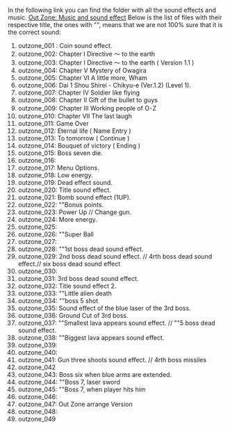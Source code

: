 In the following link you can find the folder with all the sound effects and music.
[Out Zone: Music and sound effect](https://github.com/nicobabot/OutZone_AlchemistStudio/tree/master/OutZone_Music)
Below is the list of files with their respective title, the ones with "", means that we are not 100% sure that it is the correct sound:

01. outzone_001 : Coin sound effect.
02. outzone_002: Chapter Ⅰ Directive ～ to the earth
03. outzone_003: Chapter Ⅰ Directive ～ to the earth ( Version 1.1 )
04. outzone_004: Chapter Ⅴ Mystery of Owagira
05. outzone_005: Chapter Ⅵ A little more, Wham
06. outzone_006: Dai 1 Shou Shirei - Chikyu-e (Ver.1.2) (Level 1).
07. outzone_007: Chapter Ⅳ Soldier like flying
08. outzone_008: Chapter Ⅱ Gift of the bullet to guys
09. outzone_009: Chapter Ⅲ Working people of O･Z
10. outzone_010: Chapter Ⅶ The last laugh
11. outzone_011: Game Over
12. outzone_012: Eternal life ( Name Entry )
13. outzone_013: To tomorrow ( Continue )
14. outzone_014: Bouquet of victory ( Ending )
15. outzone_015: Boss seven die.
16. outzone_016:
17. outzone_017: Menu Options.
18. outzone_018: Low energy.
19. outzone_019: Dead effect sound.
20. outzone_020: Title sound effect.
21. outzone_021: Bomb sound effect (1UP).
22. outzone_022: ""Bonus points.
23. outzone_023: Power Up // Change gun.
24. outzone_024: More energy.
25. outzone_025:
26. outzone_026: ""Super Ball 
27. outzone_027:
28. outzone_028: ""1st boss dead sound effect.
29. outzone_029: 2nd boss dead sound effect. // 4rth boss dead sound effect.// six boss dead sound effect
30. outzone_030:
31. outzone_031: 3rd boss dead sound effect.
32. outzone_032: Title sound effect 2.
33. outzone_033: ""Little alien death
34. outzone_034: ""boss 5 shot
35. outzone_035: Sound effect of the blue laser of the 3rd boss.
36. outzone_036: Ground Cut of 3rd boss.
37. outzone_037: ""Smallest lava appears sound effect. // ""5 boss dead sound effect.
38. outzone_038: ""Biggest lava appears sound effect.
39. outzone_039:
40. outzone_040:
41. outzone_041: Gun three shoots sound effect. // 4rth boss missiles
42. outzone_042
43. outzone_043: Boss six when blue arms are extended.
44. outzone_044: ""Boss 7,  laser sword
45. outzone_045: ""Boss 7, when player hits him
46. outzone_046:
47. outzone_047: Out Zone arrange Version
47. outzone_048:                         
49. outzone_049